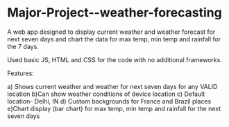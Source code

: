 # Major-Project--weather-forecasting
A web app designed to display current weather and weather forecast for next seven days and chart the data for max temp, min temp and rainfall for the 7 days.

Used basic JS, HTML and CSS for the code with no additional frameworks.

Features:

a) Shows current weather and weather for next seven days for any VALID location
b)Can show weather conditions of device location
c) Default location- Delhi, IN
d) Custom backgrounds for France and Brazil places
e)Chart display (bar chart) for max temp, min temp and rainfall for the next seven days
